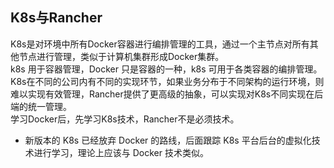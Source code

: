 ## K8s与Rancher
K8s是对环境中所有Docker容器进行编排管理的工具，通过一个主节点对所有其他节点进行管理，类似于计算机集群形成Docker集群。  
k8s 用于容器管理，Docker 只是容器的一种，k8s 可用于各类容器的编排管理。  
K8s在不同的公司内有不同的实现环节，如果业务分布于不同架构的运行环境，则难以实现有效管理，Rancher提供了更高级的抽象，可以实现对K8s不同实现在后端的统一管理。  
学习Docker后，先学习K8s技术，Rancher不是必须技术。  

- 新版本的 K8s 已经放弃 Docker 的路线，后面跟踪 K8s 平台后台的虚拟化技术进行学习，理论上应该与 Docker 技术类似。
